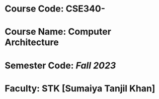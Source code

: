 # Course Code: **CSE340**-
# Course Name: Computer Architecture
# Semester Code: *Fall 2023*
# Faculty: STK [Sumaiya Tanjil Khan]
